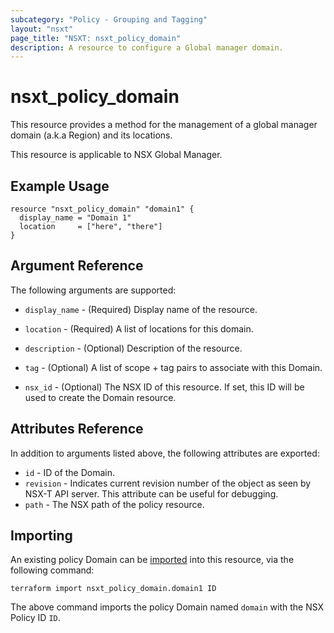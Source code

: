 ```yaml
---
subcategory: "Policy - Grouping and Tagging"
layout: "nsxt"
page_title: "NSXT: nsxt_policy_domain"
description: A resource to configure a Global manager domain.
---
```


# nsxt_policy_domain

This resource provides a method for the management of a global manager domain (a.k.a Region) and its locations.

This resource is applicable to NSX Global Manager.

## Example Usage

```hcl
resource "nsxt_policy_domain" "domain1" {
  display_name = "Domain 1"
  location     = ["here", "there"]
}
```

## Argument Reference

The following arguments are supported:

* `display_name` - (Required) Display name of the resource.
* `location` - (Required) A list of locations for this domain.

* `description` - (Optional) Description of the resource.

* `tag` - (Optional) A list of scope + tag pairs to associate with this Domain.
* `nsx_id` - (Optional) The NSX ID of this resource. If set, this ID will be used to create the Domain resource.

## Attributes Reference

In addition to arguments listed above, the following attributes are exported:

* `id` - ID of the Domain.
* `revision` - Indicates current revision number of the object as seen by NSX-T API server. This attribute can be useful for debugging.
* `path` - The NSX path of the policy resource.

## Importing

An existing policy Domain can be [imported][docs-import] into this resource, via the following command:

[docs-import]: /docs/import/index.html

```
terraform import nsxt_policy_domain.domain1 ID
```

The above command imports the policy Domain named `domain` with the NSX Policy ID `ID`.

